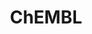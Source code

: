 ---
layout: default
bigquery: https://console.cloud.google.com/bigquery?p=patents-public-data&d=ebi_chembl&page=dataset
citation: '"The ChEMBL database in 2017." Anna Gaulton, Anne Hersey, Michał Nowotka,
  A Patrícia Bento, Jon Chambers, David Mendez, Prudence Mutowo, Francis Atkinson,
  Louisa J Bellis, Elena Cibrián-Uhalte, Mark Davies, Nathan Dedman, Anneli Karlsson,
  María Paula Magariños, John P Overington, George Papadatos, Ines Smit, Andrew R
  Leach Nucleic acids Research (2017) 45 (Database Issue), D945-D954'
contributors: European Bioinformatics Institute
cost: None
description: ChEMBL Data is a manually curated database of small molecules used in
  drug discovery, including information about existing patented drugs.
documentation: 'schema: https://www.ebi.ac.uk/chembl/db_schema


  '
last_edit: 04/11/2022, 09:59:39
location: https://console.cloud.google.com/marketplace/product/google_patents_public_datasets/chembl
maintained_by: EMBL-EBI, an outstation of European Molecular Biology Laboratory
related_publications: '

  ChEMBL: towards direct deposition of bioassay data.


  Mendez D, Gaulton A, Bento AP, Chambers J, De Veij M, Félix E, Magariños MP, Mosquera
  JF, Mutowo P, Nowotka M, Gordillo-Marañón M, Hunter F, Junco L, Mugumbate G, Rodriguez-Lopez
  M, Atkinson F, Bosc N, Radoux CJ, Segura-Cabrera A, Hersey A, Leach AR.


  — Nucleic Acids Res. 2019; 47(D1):D930-D940. doi: 10.1093/nar/gky1075

  '
schema_fields:
- parent_go_id
- standard_inchi
- l6
- frac_class_id
- uo_units
- cx_most_apka
- compd_id
- metabolite_record_id
- level4_description
- uberon_id
- activity_id
- published_value
- assay_id
- max_phase
- short_name
- domain_type
- first_in_class
- mesh_heading
- standard_flag
- variant_id
- l7
- abstract
- pubmed_id
- description
- cx_logp
- prodrug
- active_molregno
- alert_id
- upper_value
- organism
- indication_class
- related_tid
- applicant_full_name
- volume
- comp_class_id
- stat
- sei
- molsyn_id
- relation
- pathway_id
- db_version
- cell_source_tax_id
- domain_description
- formulation_id
- parameter_value
- tbl
- protclasssyn_id
- withdrawn_year
- assay_tax_id
- major_class
- molecular_mechanism
- standard_text_value
- prod_pat_id
- last_page
- caloha_id
- std_act_id
- warning_country
- updated_on
- active_ingredient
- drug_record_id
- aromatic_rings
- entity_id
- natural_product
- hrac_class_id
- annotation
- assay_type
- acd_logp
- mechanism_of_action
- withdrawn_class
- parent_molregno
- confidence
- chembl_id
- protein_class_id
- assay_class_id
- mechanism_comment
- ridx
- level2
- patent_expire_date
- tissue_id
- alert_name
- assay_subcellular_fraction
- molecular_species
- le
- tax_id
- cellosaurus_id
- inorganic_flag
- stem
- alert_set_id
- mw_monoisotopic
- label
- selectivity_comment
- activity_count
- comp_go_id
- tid
- assay_category
- patent_id
- heavy_atoms
- ddd_value
- site_id
- lle
- molfile
- standard_units
- assay_organism
- src_id
- binding_site_comment
- bei
- assay_test_type
- enzyme_name
- component_id
- publication_number
- ass_cls_map_id
- rgid
- innovator_company
- mol_irac_id
- hba_lipinski
- bao_id
- num_ro5_violations
- units
- title
- topical
- num_alerts
- previous_company
- hrac_code
- parenteral
- cell_id
- warning_id
- cpd_str_alert_id
- warning_description
- assay_desc
- orig_description
- published_units
- src_description
- rtb
- parent_id
- full_mwt
- first_approval
- src_assay_id
- target_mapping
- aspect
- availability_type
- irac_code
- l4
- parameter_type
- sequence
- syn_type
- met_id
- mc_organism
- parent_type
- confidence_score
- ddd_units
- protein_class_desc
- product_id
- who_extra
- mc_target_accession
- definition
- mc_tax_id
- published_type
- name
- oral
- irac_class_id
- ddd_admr
- patent_use_code
- withdrawn_country
- qudt_units
- last_active
- prediction_method
- hbd
- normal_range_max
- toid
- mesh_id
- usan_year
- mc_target_type
- data_validity_comment
- acd_most_apka
- start_position
- domain_name
- year
- mw_freebase
- cidx
- therapeutic_flag
- mecref_id
- relationship_type
- level1
- ingredient
- tid_fixed
- usan_stem_definition
- route
- ref_url
- go_id
- standard_relation
- level3_description
- alogp
- l1
- doi
- smid
- text_value
- usan_stem
- targrel_id
- level5
- bao_endpoint
- nda_type
- creation_date
- level1_description
- action_type
- dosage_form
- entity_type
- end_position
- assay_strain
- updated_by
- predbind_id
- country
- biocomp_id
- relationship
- target_type
- drugind_id
- ro3_pass
- warning_class
- cell_source_organism
- standard_type
- published_relation
- log_id
- full_molformula
- homologue
- mol_atc_id
- enzyme_tid
- path
- efo_term
- set_name
- journal
- chirality
- class_level
- cell_ontology_id
- atc_code
- component_synonym
- record_id
- synonyms
- source_domain_id
- cx_most_bpka
- met_conversion
- relationship_desc
- psa
- assay_source
- res_stem_id
- issue
- comments
- compound_key
- num_lipinski_ro5_violations
- drug_product_flag
- downgraded
- withdrawn_reason
- submission_date
- result_flag
- research_stem
- assay_tissue
- actsm_id
- assay_param_id
- bto_id
- priority
- mol_hrac_id
- authors
- activity_comment
- level3
- site_name
- cell_source_tissue
- hbd_lipinski
- direct_interaction
- src_short_name
- component_type
- as_id
- db_source
- aidx
- oc_id
- ad_type
- stem_class
- level2_description
- mec_id
- chebi_par_id
- first_page
- acd_logd
- canonical_smiles
- curation_comment
- cell_name
- protein_class_synonym
- job_id
- mc_target_name
- smarts
- targcomp_id
- accession
- company
- ref_type
- acd_most_bpka
- normal_range_min
- max_phase_for_ind
- met_comment
- approval_date
- type
- indref_id
- ddd_id
- hba
- potential_duplicate
- helm_notation
- standard_value
- dosed_ingredient
- version
- usan_stem_id
- bao_format
- mutation
- clo_id
- subgroup
- src_compound_id
- l2
- doc_id
- compsyn_id
- species_group_flag
- ddd_comment
- pathway_key
- ap_id
- level4
- cx_logd
- efo_id
- warning_year
- trade_name
- pref_name
- frac_code
- site_residues
- co_stem_id
- sequence_md5sum
- standard_upper_value
- status
- l3
- curated_by
- l5
- patent_no
- warnref_id
- substrate_record_id
- structure_type
- polymer_flag
- idx
- qed_weighted
- value
- strength
- drug_substance_flag
- sitecomp_id
- cell_description
- disease_efficacy
- metref_id
- target_desc
- mol_frac_id
- standard_inchi_key
- withdrawn_flag
- doc_type
- source
- warning_type
- assay_cell_type
- ref_id
- domain_id
- isoform
- class_type
- pchembl_value
- l8
- molecule_type
- black_box_warning
- compound_name
- usan_substem
- delist_flag
- cl_lincs_id
- who_name
- molregno
shortname: chembl
tags:
- biotechnology
- health
- chemical
- bioinformatics
- medical
terms_of_use: CC BY-SA 3.0
title: ChEMBL
uuid: e232a192-965c-4ec9-904c-155b6dfe56c5
---
